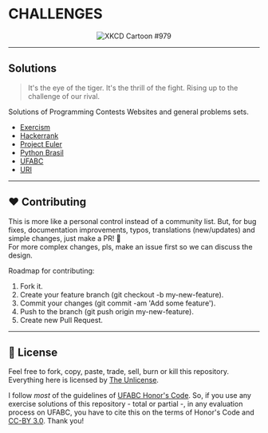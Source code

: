 # CHALLENGES

<p align="center"

![XKCD Cartoon #979](https://imgs.xkcd.com/comics/wisdom_of_the_ancients.png)
>
</p>

---

## Solutions

> It's the eye of the tiger. It's the thrill of the fight. Rising up to the challenge of our rival.

Solutions of Programming Contests Websites and general problems sets.

- [Exercism](https://github.com/el-cardu/challenges/blob/master/exercism)
- [Hackerrank](https://github.com/el-cardu/challenges/blob/master/hackerrank)
- [Project Euler](https://github.com/el-cardu/challenges/blob/master/project-euler)
- [Python Brasil](https://github.com/el-cardu/challenges/blob/master/python-brasil)
- [UFABC](https://github.com/el-cardu/challenges/blob/master/ufabc)
- [URI](https://github.com/el-cardu/challenges/blob/master/uri)

---

## :hearts: Contributing

This is more like a personal control instead of a community list. But, for bug fixes, documentation improvements, typos, translations (new/updates) and simple changes, just make a PR! :tada: <br/>
For more complex changes, pls, make an issue first so we can discuss the design. <br/>

Roadmap for contributing: <br/>

1. Fork it.
2. Create your feature branch (git checkout -b my-new-feature).
3. Commit your changes (git commit -am 'Add some feature').
4. Push to the branch (git push origin my-new-feature).
5. Create new Pull Request.

---

## :page_facing_up: License

Feel free to fork, copy, paste, trade, sell, burn or kill this repository. </br>
Everything here is licensed by [The Unlicense](https://github.com/el-cardu/challenges/blob/master/LICENSE).  

I follow *most* of the guidelines of [UFABC Honor's Code](http://professor.ufabc.edu.br/~e.francesquini/codigodehonra/). So, if you use any exercise solutions of this repository - total or partial -, in any evaluation process on UFABC, you have to cite this on the terms of Honor's Code and [CC-BY 3.0](https://creativecommons.org/licenses/by/3.0/br/). Thank you!
